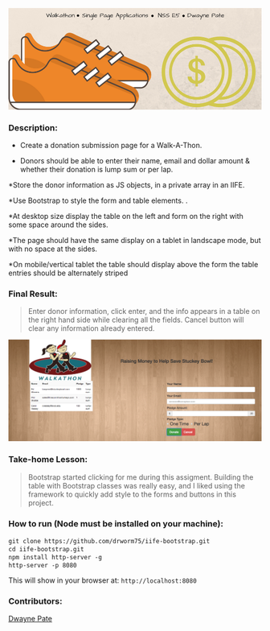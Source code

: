 ![Title Banner](https://raw.githubusercontent.com/drworm75/iife-bootstrap/master/images/walkathon-readme-banner.png)

### Description: 

* Create a donation submission page for a Walk-A-Thon.

* Donors should be able to enter their name, email and dollar amount & whether their donation is lump sum or per lap.

*Store the donor information as JS objects, in a private array in an IIFE.

*Use Bootstrap to style the form and table elements. .

*At desktop size display the table on the left and form on the right with some space around the sides.

*The page should have the same display on a tablet in landscape mode, but with no space at the sides.
 
*On mobile/vertical tablet the table should display above the form the table entries should be alternately striped

### Final Result:
> Enter donor information, click enter, and the info appears in a table on the right hand side while clearing all the fields.  Cancel button will clear any information already entered. 


![Page Screenshot](https://raw.githubusercontent.com/drworm75/iife-bootstrap/master/images/walkathon-screenshot.png)

### Take-home Lesson:

> Bootstrap started clicking for me during this assigment.  Building the table with Bootstrap classes was really easy, and I liked using the framework to quickly add style to the forms and buttons in this project.


### How to run (Node must be installed on your machine):
```
git clone https://github.com/drworm75/iife-bootstrap.git
cd iife-bootstrap.git
npm install http-server -g
http-server -p 8080
```

This will show in your browser at:
`http://localhost:8080`

### Contributors:
[Dwayne Pate](https://github.com/drworm75)
